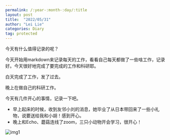 ```yaml
---
permalink: /:year-:month-:day/:title
layout: post
title:  "2022/05/31"
author: "Lei Lie"
categories: Diary
tag: protected
---
```


今天有什么值得记录的呢？

今天开始用markdown来记录每天的工作，看看自己每天都做了一些啥工作，记录好。今天很好地完成了要完成的工作和科研耶。

白天完成了工作，发了过去。

晚上在做自己的科研工作。

今天有几件开心的事情，记录一下吧。

- 早上起床的时候，收到友邻小刘的消息，她毕业了从日本带回来了一些小礼物，说要送给我和小胡！感到开心。
- 晚上和Echo、蘑菇连线了zoom，三只小动物开会学习，很开心！

![img1](../../images/img-2022-05-31/img1.webp)